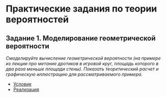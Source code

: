 # Практические задания по теории вероятностей

## Задание 1. Моделирование геометрической вероятности

*Смоделируйте вычисление геометрической вероятности (на примере из лекции про метание дротиков в игровой круг, площадь которого в два раза меньше площади стены). Показать теоретический расчет и графическую иллюстрацию для рассматриваемого примера.*

* [Условие](https://github.com/Kotop3ska/probTheory/blob/main/Task1/README.md)
* [Реализация](https://github.com/Kotop3ska/probTheory/blob/main/Task1/code.py)



